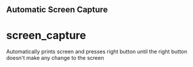 ## Automatic Screen Capture
# screen_capture
Automatically prints screen and presses right button until the right button doesn't make any change to the screen

